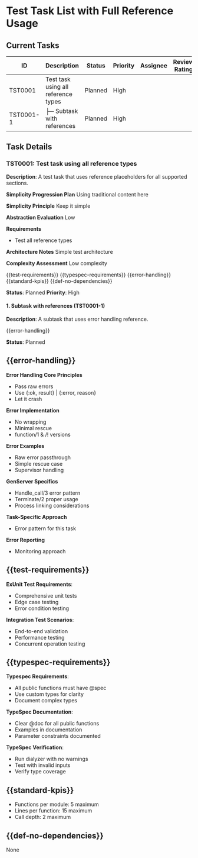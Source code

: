 # Test Task List with Full Reference Usage

## Current Tasks

| ID      | Description                                           | Status      | Priority | Assignee | Review Rating |
| ------- | ----------------------------------------------------- | ----------- | -------- | -------- | ------------- |
| TST0001 | Test task using all reference types                   | Planned     | High     |          |               |
| TST0001-1 | ├─ Subtask with references                          | Planned     | High     |          |               |

## Task Details

### TST0001: Test task using all reference types

**Description**: A test task that uses reference placeholders for all supported sections.

**Simplicity Progression Plan**
Using traditional content here

**Simplicity Principle**
Keep it simple

**Abstraction Evaluation**
Low

**Requirements**
- Test all reference types

**Architecture Notes**
Simple test architecture

**Complexity Assessment**
Low complexity

{{test-requirements}}
{{typespec-requirements}}
{{error-handling}}
{{standard-kpis}}
{{def-no-dependencies}}

**Status**: Planned
**Priority**: High

#### 1. Subtask with references (TST0001-1)

**Description**: A subtask that uses error handling reference.

{{error-handling}}

**Status**: Planned

## {{error-handling}}
**Error Handling**
**Core Principles**
- Pass raw errors
- Use {:ok, result} | {:error, reason}
- Let it crash

**Error Implementation**
- No wrapping
- Minimal rescue
- function/1 & /! versions

**Error Examples**
- Raw error passthrough
- Simple rescue case
- Supervisor handling

**GenServer Specifics**
- Handle_call/3 error pattern
- Terminate/2 proper usage
- Process linking considerations

**Task-Specific Approach**
- Error pattern for this task

**Error Reporting**
- Monitoring approach

## {{test-requirements}}
**ExUnit Test Requirements**:
- Comprehensive unit tests
- Edge case testing
- Error condition testing

**Integration Test Scenarios**:
- End-to-end validation
- Performance testing
- Concurrent operation testing

## {{typespec-requirements}}
**Typespec Requirements**:
- All public functions must have @spec
- Use custom types for clarity
- Document complex types

**TypeSpec Documentation**:
- Clear @doc for all public functions
- Examples in documentation
- Parameter constraints documented

**TypeSpec Verification**:
- Run dialyzer with no warnings
- Test with invalid inputs
- Verify type coverage

## {{standard-kpis}}
- Functions per module: 5 maximum
- Lines per function: 15 maximum
- Call depth: 2 maximum

## {{def-no-dependencies}}
None